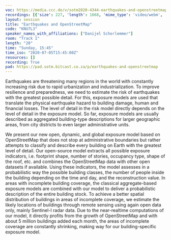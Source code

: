 ```yaml
---
voc: https://media.ccc.de/v/sotm2020-4344-earthquakes-and-openstreetmap
recordings: [{'size': 227, 'length': 1668, 'mime_type': 'video/webm', 'language': 'eng', 'filename': 'sotm2020-4344-eng-Earthquakes_and_OpenStreetMap_webm-hd.webm', 'state': 'new', 'folder': 'webm-hd', 'high_quality': True, 'width': 1920, 'height': 1080, 'updated_at': '2020-07-18T01:23:20.949+02:00', 'recording_url': 'https://cdn.media.ccc.de/events/sotm/2020/webm-hd/sotm2020-4344-eng-Earthquakes_and_OpenStreetMap_webm-hd.webm', 'url': 'https://media.ccc.de/public/recordings/47576', 'event_url': 'https://media.ccc.de/public/events/285ee499-6da1-5892-8a87-6f539515e911', 'conference_url': 'https://media.ccc.de/public/conferences/sotm2020'}, {'size': 57, 'length': 1668, 'mime_type': 'video/mp4', 'language': 'eng', 'filename': 'sotm2020-4344-eng-Earthquakes_and_OpenStreetMap_sd.mp4', 'state': 'new', 'folder': 'h264-sd', 'high_quality': False, 'width': 720, 'height': 576, 'updated_at': '2020-07-18T01:16:40.797+02:00', 'recording_url': 'https://cdn.media.ccc.de/events/sotm/2020/h264-sd/sotm2020-4344-eng-Earthquakes_and_OpenStreetMap_sd.mp4', 'url': 'https://media.ccc.de/public/recordings/47571', 'event_url': 'https://media.ccc.de/public/events/285ee499-6da1-5892-8a87-6f539515e911', 'conference_url': 'https://media.ccc.de/public/conferences/sotm2020'}, {'size': 73, 'length': 1668, 'mime_type': 'video/webm', 'language': 'eng', 'filename': 'sotm2020-4344-eng-Earthquakes_and_OpenStreetMap_webm-sd.webm', 'state': 'new', 'folder': 'webm-sd', 'high_quality': False, 'width': 720, 'height': 576, 'updated_at': '2020-07-18T01:11:26.194+02:00', 'recording_url': 'https://cdn.media.ccc.de/events/sotm/2020/webm-sd/sotm2020-4344-eng-Earthquakes_and_OpenStreetMap_webm-sd.webm', 'url': 'https://media.ccc.de/public/recordings/47570', 'event_url': 'https://media.ccc.de/public/events/285ee499-6da1-5892-8a87-6f539515e911', 'conference_url': 'https://media.ccc.de/public/conferences/sotm2020'}, {'size': 25, 'length': 1668, 'mime_type': 'audio/mpeg', 'language': 'eng', 'filename': 'sotm2020-4344-eng-Earthquakes_and_OpenStreetMap_mp3.mp3', 'state': 'new', 'folder': 'mp3', 'high_quality': False, 'width': 0, 'height': 0, 'updated_at': '2020-07-18T01:09:05.986+02:00', 'recording_url': 'https://cdn.media.ccc.de/events/sotm/2020/mp3/sotm2020-4344-eng-Earthquakes_and_OpenStreetMap_mp3.mp3', 'url': 'https://media.ccc.de/public/recordings/47569', 'event_url': 'https://media.ccc.de/public/events/285ee499-6da1-5892-8a87-6f539515e911', 'conference_url': 'https://media.ccc.de/public/conferences/sotm2020'}, {'size': 179, 'length': 1668, 'mime_type': 'video/mp4', 'language': 'eng', 'filename': 'sotm2020-4344-eng-Earthquakes_and_OpenStreetMap_hd.mp4', 'state': 'new', 'folder': 'h264-hd', 'high_quality': True, 'width': 1920, 'height': 1080, 'updated_at': '2020-07-17T23:54:01.868+02:00', 'recording_url': 'https://cdn.media.ccc.de/events/sotm/2020/h264-hd/sotm2020-4344-eng-Earthquakes_and_OpenStreetMap_hd.mp4', 'url': 'https://media.ccc.de/public/recordings/47530', 'event_url': 'https://media.ccc.de/public/events/285ee499-6da1-5892-8a87-6f539515e911', 'conference_url': 'https://media.ccc.de/public/conferences/sotm2020'}]
layout: session
title: "Earthquakes and OpenStreetMap"
code: "KNU7L3"
speaker_names_with_affiliations: ["Danijel Schorlemmer"]
room: "Track 1"
length: "20"
time: "Sunday, 15:45"
time_iso: "2020-07-05T15:45:00Z"
resources: []
recording: True
pad: https://pad.sotm.bitcast.co.za/p/earthquakes-and-openstreetmap
---
```

Earthquakes are threatening many regions in the world with constantly increasing risk due to rapid urbanization and industrialization. To improve resilience and preparedness, we need to estimate the risk of earthquakes with the greatest possible detail. For this, exposure models are used that translate the physical earthquake hazard to building damage, human and financial losses. The level of detail in the risk model directly depends on the level of detail in the exposure model. So far, exposure models are usually described as aggregated building-type descriptions for larger geographic areas, from city districts to even larger administrative units.

We present our new open, dynamic, and global exposure model based on OpenStreetMap that does not stop at administrative boundaries but rather attempts to classify and describe every building on Earth with the greatest level of detail. Our open-source model extracts all possible exposure indicators, i.e. footprint shape, number of stories, occupancy type, shape of the roof, etc. and combines the OpenStreetMap data with other open datasets if available. Using these indicators, the model assesses in a probabilistic way the possible building classes, the number of people inside the building depending on the time and day, and the reconstruction value. In areas with incomplete building coverage, the classical aggregate-based exposure models are combined with our model to deliver a probabilistic description of the entire building stock. To achieve a better spatial distribution of buildings in areas of incomplete coverage, we estimate the likely locations of buildings through remote sensing using again open data only, mainly Sentinel-I radar data. Due to the near-realtime computations of our model, it directly profits from the growth of OpenStreetMap and with about 5 million buildings added each month, the areas of incomplete coverage are constantly shrinking, making way for our building-specific exposure model.
